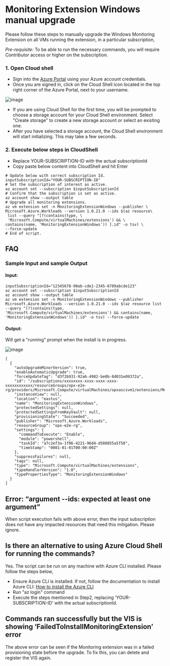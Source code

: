 # Monitoring Extension Windows manual upgrade

Please follow these steps to manually upgrade the Windows Monitoring Extension on all VMs running the extension, in a particular subscription, 
 
*Pre-requisite:* To be able to run the necessary commands, you will require *Contributor* access or higher on the subscription.  

### 1. Open Cloud shell 
-	Sign into the [Azure Portal](https://portal.azure.com) using your Azure account credentials.
-	Once you are signed in, click on the Cloud Shell icon located in the top right corner of the Azure Portal, next to your username.

![image](https://user-images.githubusercontent.com/97089870/229298255-915b1326-d171-4ab4-bc4e-2c5bdfdf0429.png)
    
-  If you are using Cloud Shell for the first time, you will be prompted to choose a storage account for your Cloud Shell environment. Select "Create storage" to create a new storage account or select an existing one.
-	After you have selected a storage account, the Cloud Shell environment will start initializing. This may take a few seconds.

### 2.	Execute below steps in CloudShell
- Replace YOUR-SUBSCRIPTION-ID with the actual subscriptionId
- Copy paste below content into CloudShell and hit Enter

```
# Update below with correct subscription Id.
inputSubscriptionId="YOUR-SUBSCRIPTION-ID"
# Set the subscription of interest as active.
az account set --subscription $inputSubscriptionId 
# Confirm that the subscription is set as active. 
az account show --output table 
# Upgrade all monitoring extensions. 
az vm extension set -n MonitoringExtensionWindows --publisher \
Microsoft.Azure.Workloads --version 1.0.21.0 --ids $(az resource\
 list --query "[?(contains(type, \
 'Microsoft.Compute/virtualMachines/extensions') && \
contains(name, 'MonitoringExtensionWindows')) ].id" -o tsv) \
--force-update
# End of script.
```


## FAQ 

### Sample Input and sample Output 

#### Input:  
```
inputSubscriptionId="12345678-90ab-cde1-2345-6789abcde123"
az account set --subscription $inputSubscriptionId
az account show --output table
az vm extension set -n MonitoringExtensionWindows --publisher Microsoft.Azure.Workloads --version 1.0.21.0 --ids $(az resource list --query "[?(contains(type, 'Microsoft.Compute/virtualMachines/extensions') && contains(name, 'MonitoringExtensionWindows')) ].id" -o tsv) --force-update
```

#### Output: 
Will get a "running" prompt when the install is in progress. 

![image](https://user-images.githubusercontent.com/97089870/229298539-930cc8e1-c595-4f3e-a3f2-a4561837ce5e.png)

```
[ 
  { 
    "autoUpgradeMinorVersion": true, 
    "enableAutomaticUpgrade": true, 
    "forceUpdateTag": "d3f2b931-92a6-4982-be0b-8d031e09372a", 
    "id": "/subscriptions/xxxxxxxx-xxxx-xxxx-xxxx-xxxxxxxxxxxx/resourceGroups/opx-e2e-rg/providers/Microsoft.Compute/virtualMachines/opxascsvm1/extensions/MonitoringExtensionWindows, 
    "instanceView": null, 
    "location": "eastus", 
    "name": "MonitoringExtensionWindows", 
    "protectedSettings": null, 
    "protectedSettingsFromKeyVault": null, 
    "provisioningState": "Succeeded", 
    "publisher": "Microsoft.Azure.Workloads", 
    "resourceGroup": "opx-e2e-rg", 
    "settings": { 
      "commandToExecute": "Enable", 
      "module": "powershell", 
      "taskId": "a7c2ef3a-1f06-4221-96d4-d580855a5f58", 
      "timeStamp": "0001-01-01T00:00:00Z" 
    }, 
    "suppressFailures": null, 
    "tags": null, 
    "type": "Microsoft.Compute/virtualMachines/extensions", 
    "typeHandlerVersion": "1.0", 
    "typePropertiesType": "MonitoringExtensionWindows" 
  } 
] 
```
## Error: “argument --ids: expected at least one argument”
When script execution fails with above error, then the input subscription does not have any impacted resources that need this mitigation. Please ignore.

## Is there an alternative to using Azure Cloud Shell for running the commands? 
Yes. The script can be run on any machine with Azure CLI installed. Please follow the steps below, 
- Ensure Azure CLI is installed. If not, follow the documentation to install Azure CLI: [How to install the Azure CLI](https://learn.microsoft.com/en-us/cli/azure/install-azure-cli)
- Run "az login" command
- Execute the steps mentioned in Step2, replacing ‘YOUR-SUBSCRIPTION-ID’ with the actual subscriptionId.

## Commands ran successfully but the VIS is showing ‘FailedToInstallMonitoringExtension’ error
The above error can be seen if the Monitoring extension was in a failed provisioning state before the upgrade. To fix this, you can delete and register the VIS again.



